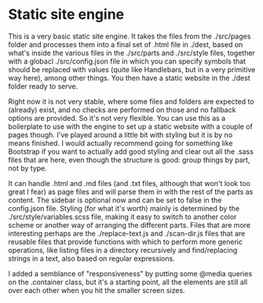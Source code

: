 # Static site engine

This is a very basic static site engine. It takes the files from the ./src/pages folder and processes them into a final set of .html file in ./dest, based on what's inside the various files in the ./src/parts and ./src/style files, together with a globacl ./src/config.json file in which you can specify symbols that should be replaced with values (quite like Handlebars, but in a very primitive way here), among other things. You then have a static website in the ./dest folder ready to serve.

Right now it is not very stable, where some files and folders are expected to (already) exist, and no checks are performed on those and no fallback options are provided. So it's not very flexible. You can use this as a boilerplate to use with the engine to set up a static website with a couple of pages though. I've played around a little bit with styling but it is by no means finished. I would actually recommend going for something like Bootstrap if you want to actually add good styling and clear out all the .sass files that are here, even though the structure is good: group things by part, not by type.

It can handle .html and .md files (and .txt files, although that won't look too great I fear) as page files and will parse them in with the rest of the parts as content. The sidebar is optional now and can be set to false in the config.json file. Styling (for what it's worth) mainly is determined by the ./src/style/variables.scss file, making it easy to switch to another color scheme or another way of arranging the different parts. Files that are more interesting perhaps are the ./replace-text.js and ./scan-dir.js files that are reusable files that provide functions with which to perform more generic operations, like listing files in a directory recursively and find/replacing strings in a text, also based on regular expressions.

I added a semblance of "responsiveness" by putting some \@media queries on the .container class, but it's a starting point, all the elements are still all over each other when you hit the smaller screen sizes.
